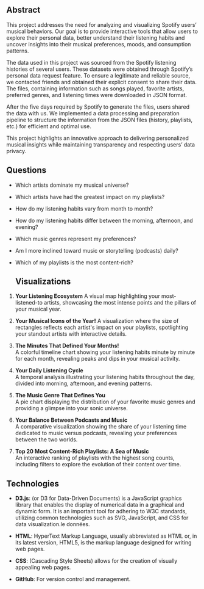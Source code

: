 
## Abstract

This project addresses the need for analyzing and visualizing Spotify users’ musical behaviors. Our goal is to provide interactive tools that allow users to explore their 
personal data, better understand their listening habits and uncover insights into their musical preferences, moods, and consumption patterns.

The data used in this project was sourced from the Spotify listening histories of several users. These datasets were obtained through Spotify’s personal data request feature. 
To ensure a legitimate and reliable source, we contacted friends and obtained their explicit consent to share their data. The files, containing information such as songs played,
favorite artists, preferred genres, and listening times were downloaded in JSON format.

After the five days required by Spotify to generate the files, users shared the data with us. We implemented a data processing and preparation pipeline to structure the 
information from the JSON files (history, playlists, etc.) for efficient and optimal use.

This project highlights an innovative approach to delivering personalized musical insights while maintaining transparency and respecting users’ data privacy.

## Questions

- Which artists dominate my musical universe?
- Which artists have had the greatest impact on my playlists?
- How do my listening habits vary from month to month?
- How do my listening habits differ between the morning, afternoon, and evening?
- Which music genres represent my preferences?
- Am I more inclined toward music or storytelling (podcasts) daily?
- Which of my playlists is the most content-rich?

  ## Visualizations

1. **Your Listening Ecosystem**
   A visual map highlighting your most-listened-to artists, showcasing the most intense points and the pillars of your musical year.

3. **Your Musical Icons of the Year!**
   A visualization where the size of rectangles reflects each artist's impact on your playlists, spotlighting your standout artists with interactive details.

5. **The Minutes That Defined Your Months!**  
   A colorful timeline chart showing your listening habits minute by minute for each month, revealing peaks and dips in your musical activity.

6. **Your Daily Listening Cycle**  
   A temporal analysis illustrating your listening habits throughout the day, divided into morning, afternoon, and evening patterns.

7. **The Music Genre That Defines You**  
   A pie chart displaying the distribution of your favorite music genres and providing a glimpse into your sonic universe.

8. **Your Balance Between Podcasts and Music**  
   A comparative visualization showing the share of your listening time dedicated to music versus podcasts, revealing your preferences between the two worlds.

9. **Top 20 Most Content-Rich Playlists: A Sea of Music**  
   An interactive ranking of playlists with the highest song counts, including filters to explore the evolution of their content over time.

## Technologies

* **D3.js**: (or D3 for Data-Driven Documents) is a JavaScript graphics library that enables the display of numerical data in a graphical and dynamic form. It is an important tool for adhering to W3C standards, utilizing common technologies such as SVG, JavaScript, and CSS for data visualization.le données.

* **HTML**: HyperText Markup Language, usually abbreviated as HTML or, in its latest version, HTML5, is the markup language designed for writing web pages.

* **CSS**: (Cascading Style Sheets) allows for the creation of visually appealing web pages.

* **GitHub**: For version control and management.
